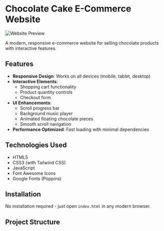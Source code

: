 # Chocolate Cake E-Commerce Website

![Website Preview](coklatkita.netlify.app)

A modern, responsive e-commerce website for selling chocolate products with interactive features.

## Features

- **Responsive Design**: Works on all devices (mobile, tablet, desktop)
- **Interactive Elements**:
  - Shopping cart functionality
  - Product quantity controls
  - Checkout form
- **UI Enhancements**:
  - Scroll progress bar
  - Background music player
  - Animated floating chocolate pieces
  - Smooth scroll navigation
- **Performance Optimized**: Fast loading with minimal dependencies

## Technologies Used

- HTML5
- CSS3 (with Tailwind CSS)
- JavaScript
- Font Awesome Icons
- Google Fonts (Poppins)

## Installation

No installation required - just open `index.html` in any modern browser.

## Project Structure
